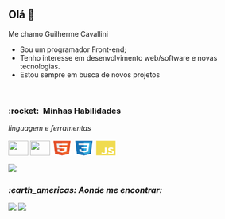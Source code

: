 ## Olá 👋

<p>Me chamo Guilherme Cavallini<p>

<ul>
<li> Sou um programador Front-end;
<li> Tenho interesse em desenvolvimento web/software e novas tecnologias.
<li> Estou sempre em busca de novos projetos
</ul>

<br>

<h3> :rocket: &nbsp;Minhas Habilidades </h3>
<i>linguagem e ferramentas<i>

<br>
<br>

<div style="display: inline_block">
  <img align="center" height="30" width="40" src="https://cdn.jsdelivr.net/gh/devicons/devicon/icons/vscode/vscode-original.svg" />
  <img align="center" height="30" width="40" src="https://cdn.jsdelivr.net/gh/devicons/devicon/icons/figma/figma-original.svg" />
  <img align="center" alt="Rafa-HTML" height="30" width="40" src="https://raw.githubusercontent.com/devicons/devicon/master/icons/html5/html5-original.svg">
  <img align="center" alt="Rafa-CSS" height="30" width="40" src="https://raw.githubusercontent.com/devicons/devicon/master/icons/css3/css3-original.svg">
  <img align="center" alt="Rafa-Js" height="30" width="40" src="https://raw.githubusercontent.com/devicons/devicon/master/icons/javascript/javascript-plain.svg">
</div>
<br>
 
<img height="180em" src="https://github-readme-stats.vercel.app/api/top-langs/?username=guicavallini&layout=compact&langs_count=7&theme=dark"/>

<h3> :earth_americas: Aonde me encontrar: </h3> 

  <a href="https://www.linkedin.com/in/guilherme-augusto-cavallini/" target="_blank"><img src="https://img.shields.io/badge/-LinkedIn-%230077B5?style=for-the-badge&logo=linkedin&logoColor=white" target="_blank"></a> 
  <a href = "mailto:guilhermeaugustocavallini@gmail.com"><img src="https://img.shields.io/badge/-Gmail-%23333?style=for-the-badge&logo=gmail&logoColor=white" target="_blank"></a>
